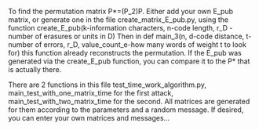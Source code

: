   To find the permutation matrix P*=(P_2)P.
Either add your own E_pub matrix, or generate one in the file create_matrix_E_pub.py, using the function create_E_pub(k-information characters, n-code length, r_D - number of erasures or units in D)
Then in def main_3(n, d-code distance, t-number of errors, r_D, value_count_e-how many words of weight t to look for) this function already reconstructs the permutation.
If the E_pub was generated via the create_E_pub function, you can compare it to the P* that is actually there.

  There are 2 functions in this file test_time_work_algorithm.py, main_test_with_one_matrix_time for the first attack, main_test_with_two_matrix_time for the second. All matrices are generated for them according to the parameters and a random message. If desired, you can enter your own matrices and messages...
